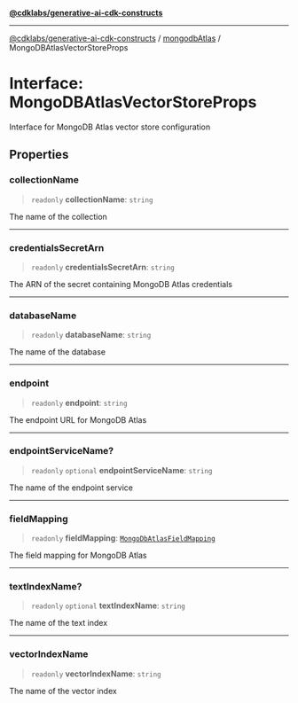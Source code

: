[**@cdklabs/generative-ai-cdk-constructs**](../../../../README.md)

***

[@cdklabs/generative-ai-cdk-constructs](../../../../README.md) / [mongodbAtlas](../README.md) / MongoDBAtlasVectorStoreProps

# Interface: MongoDBAtlasVectorStoreProps

Interface for MongoDB Atlas vector store configuration

## Properties

### collectionName

> `readonly` **collectionName**: `string`

The name of the collection

***

### credentialsSecretArn

> `readonly` **credentialsSecretArn**: `string`

The ARN of the secret containing MongoDB Atlas credentials

***

### databaseName

> `readonly` **databaseName**: `string`

The name of the database

***

### endpoint

> `readonly` **endpoint**: `string`

The endpoint URL for MongoDB Atlas

***

### endpointServiceName?

> `readonly` `optional` **endpointServiceName**: `string`

The name of the endpoint service

***

### fieldMapping

> `readonly` **fieldMapping**: [`MongoDbAtlasFieldMapping`](MongoDbAtlasFieldMapping.md)

The field mapping for MongoDB Atlas

***

### textIndexName?

> `readonly` `optional` **textIndexName**: `string`

The name of the text index

***

### vectorIndexName

> `readonly` **vectorIndexName**: `string`

The name of the vector index
